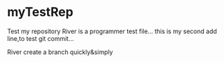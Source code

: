 myTestRep
=========

Test my repository
River is a programmer test file...
this is my second add line,to test git commit...

River create a branch quickly&simply
